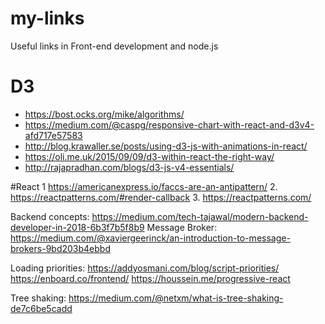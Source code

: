 # my-links
Useful links in Front-end development and node.js

# D3
* https://bost.ocks.org/mike/algorithms/
* https://medium.com/@caspg/responsive-chart-with-react-and-d3v4-afd717e57583
* http://blog.krawaller.se/posts/using-d3-js-with-animations-in-react/
* https://oli.me.uk/2015/09/09/d3-within-react-the-right-way/
* http://rajapradhan.com/blogs/d3-js-v4-essentials/


#React
1 https://americanexpress.io/faccs-are-an-antipattern/
2. https://reactpatterns.com/#render-callback
3. https://reactpatterns.com/

Backend concepts:
https://medium.com/tech-tajawal/modern-backend-developer-in-2018-6b3f7b5f8b9
Message Broker:
https://medium.com/@xaviergeerinck/an-introduction-to-message-brokers-9bd203b4ebbd

Loading priorities:
https://addyosmani.com/blog/script-priorities/
https://enboard.co/frontend/
https://houssein.me/progressive-react

Tree shaking:
https://medium.com/@netxm/what-is-tree-shaking-de7c6be5cadd
